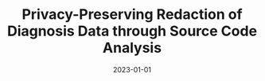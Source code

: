 ---
title: "Privacy-Preserving Redaction of Diagnosis Data through Source Code Analysis"
collection: publications
permalink: /publication/2023-01-01-Privacy-Preserving Redaction of Diagnosis Data through Source Code Analysis
pubtype: conference
date: 2023-01-01
venue: 'In the 35th International Conference on Scientific and Statistical Database Management(SSDBM) 2023'
authors:  Lixi Zhou, Lei Yu, Jia Zou, Hong Min
citation: ' Lixi Zhou, Lei Yu, Jia Zou, Hong Min, &quot;Privacy-Preserving Redaction of Diagnosis Data through Source Code Analysis.&quot; In the 35th International Conference on Scientific and Statistical Database Management(SSDBM), 2023.'
---